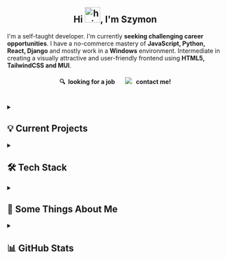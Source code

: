
<h2 align="center">
  Hi <img alt="hi" src="https://raw.githubusercontent.com/aemmadi/aemmadi/master/wave.gif" width="36"/>, I'm Szymon
</h2>

I'm a self-taught developer. I'm currently **seeking challenging career opportunities**. I have a no-commerce mastery of **JavaScript, Python, React, Django** and mostly work in a **Windows** environment. Intermediate in creating a visually attractive and user-friendly frontend using **HTML5, TailwindCSS and MUI**.

<h4 align="center">🔍 &nbsp;looking for a job &nbsp; &nbsp;  &nbsp;
<a href="mailto:s.radomski19@gmail.com"> <img src="https://img.shields.io/badge/-Gmail-informational?style=flat&logo=gmail&color=black" /></a> &nbsp; contact me!
</h4><br>


<details> <summary> <h2> 💡 Current Projects  </summary>

[![ContactBook](https://github-readme-stats-sigma-five.vercel.app/api/pin/?username=szymcode&repo=contactbook)](https://github.com/szymcode/contactbook)
[![ECommerceTemplate](https://github-readme-stats-sigma-five.vercel.app/api/pin/?username=szymcode&repo=ecommercetemplate)](https://github.com/szymcode/ecommercetemplate)

</details>    

<details> <summary> <h2> 🛠️ Tech Stack  </summary>

Main|<img src="https://shields.io/badge/react-black?logo=react&style=for-the-badge%22"/> <img src="https://img.shields.io/badge/Django-%23092e20.svg?logo=django&logoColor=white&style=flat"/> <img src="https://img.shields.io/badge/Django-REST-ff1709?style=flat&logo=django&logoColor=white&color=ff1709&labelColor=gray"/> <img src="https://img.shields.io/badge/HTML5-%23e34f26.svg?logo=html5&logoColor=white&style=flat"/> <img src="https://img.shields.io/badge/CSS3-%231572b6.svg?logo=css3&logoColor=white&style=flat" alt="CSS3"/> <img src="https://img.shields.io/badge/TypeScript-3178C6?logo=typescript&logoColor=white"/> <img src="https://img.shields.io/badge/-Tailwind%20CSS-38B2AC?logo=tailwind-css&logoColor=white"/> <img src="https://img.shields.io/badge/C++-00599C?logo=c%2B%2B&logoColor=white"/> 
-|:-
Have experienced| <img src="https://img.shields.io/badge/Bootstrap-%237952b3.svg?logo=bootstrap&logoColor=white&style=flat" alt="Bootstrap" /> <img src="https://img.shields.io/badge/%20-%20MUI-blue" /> <img src="https://img.shields.io/badge/Next.js-000000?logo=next.js&logoColor=white" /> <img src="https://img.shields.io/badge/Redux-764ABC?logo=redux&logoColor=white" />  <img src="https://img.shields.io/badge/Strapi-2E7EEA?logo=strapi&logoColor=white" /> <img src="https://img.shields.io/badge/Shopify-7AB55C?logo=shopify&logoColor=white" /> <img src="https://img.shields.io/badge/nginx-%23009639.svg?style=flat&logo=nginx&logoColor=white" alt="nginx" /> <img src="https://img.shields.io/badge/Docker-2496ED?logo=docker&logoColor=white"> <img src="https://img.shields.io/badge/PostgreSQL-4169E1?logo=postgresql&logoColor=white"/>
IDEs|<img src="https://img.shields.io/badge/Visual%20Studio-007ACC?logo=visual-studio&logoColor=white"/> <img src="https://img.shields.io/badge/PyCharm-black?logo=pycharm&logoColor=green"/> <img src="https://img.shields.io/badge/Jupyter-%23FA0F00.svg?style=flat&logo=jupyter&logoColor=white" alt="Jupyter Notebook" /> <img src="https://img.shields.io/badge/DataGrip-black?style=flat-square&logo=datagrip&logoColor=white" />
Tools|<img src="https://img.shields.io/badge/git-%23d22128.svg?logo=git&logoColor=white&style=flat" /> <img src="https://img.shields.io/badge/GitHub-181717?logo=github&logoColor=white" /> <img src="https://img.shields.io/badge/npm-CB3837?logo=npm&logoColor=white"/> <img src="https://img.shields.io/badge/Heroku-430098?logo=heroku&logoColor=white" /> <img src="https://img.shields.io/badge/AWS-232F3E?logo=amazon-aws&logoColor=white"/> <img src="https://img.shields.io/badge/Adobe%20Photoshop-00599C?logo=adobe-photoshop&logoColor=white"/> <img src="https://img.shields.io/badge/Figma-000000?logo=figma&logoColor=white"/> <img src="https://img.shields.io/badge/insomnia-%23d22128.svg?logo=insomnia&logoColor=white&style=flat" />
Find me| [![Facebook](https://img.shields.io/badge/Facebook-1877F2?logo=facebook&logoColor=white)](https://www.facebook.com/s.radomski16) [![LinkedIn](https://img.shields.io/badge/LinkedIn-0A66C2?logo=linkedin&logoColor=white)](https://www.linkedin.com/in/szymon-radomski/)  [![Gmail](https://img.shields.io/badge/-Gmail-informational?style=flat&logo=gmail&color=black)](mailto:s.radomski19@gmail.com) [![CodeWars](https://img.shields.io/badge/CodeWars-5%20KYU-C90000?logo=codewars&logoColor=white)](https://www.codewars.com/users/SzymCode)
</details>  



<details><summary> <h2> 💬 Some Things About Me  </summary> 

* 👔 I'm currently working as a CNC machinist.
* 📓 I'm gaining knowledge from documentations in addition to books, courses and YouTube videos.
* 🏊 Really love swimming.
* 🧠 Rubik's cube CFOP sub 25 | Blindfold 4 min with memorize.
* 📚 Books that have impacted me: "Be Obsessed or Be Average" (G.Cardone) and "The Power of Now" (E.Tolle).

</details>



<details><summary> <h2> 📊 GitHub Stats  </summary> 

![Top Langs](https://github-readme-stats-sigma-five.vercel.app/api/top-langs/?username=SzymCode&layout=compact)

</details>  
